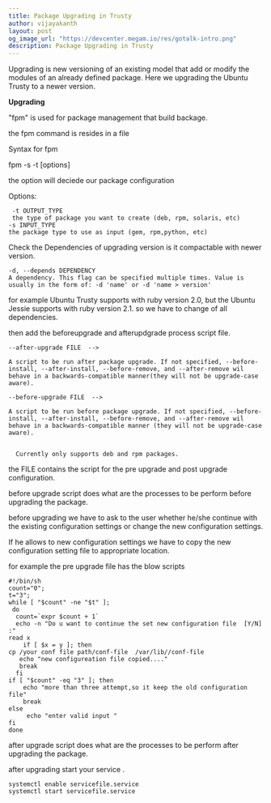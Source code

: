 ```yaml
---
title: Package Upgrading in Trusty
author: vijayakanth
layout: post
og_image_url: "https://devcenter.megam.io/res/gotalk-intro.png"
description: Package Upgrading in Trusty
---
```

 Upgrading is new versioning of an existing model that add or modify the modules of an already defined package. Here we upgrading the Ubuntu Trusty to a newer version.


**Upgrading**

"fpm" is used for package management that build backage.

the fpm command is resides in a file

Syntax for fpm

 fpm -s <source type> -t <target type> [options]

the option will deciede our package configuration

Options:

     -t OUTPUT_TYPE
     the type of package you want to create (deb, rpm, solaris, etc)
    -s INPUT_TYPE
    the package type to use as input (gem, rpm,python, etc)


 Check the Dependencies of upgrading version is it compactable with newer version.

  	-d, --depends DEPENDENCY
    A dependency. This flag can be specified multiple times. Value is usually in the form of: -d 'name' or -d 'name > version'

for example Ubuntu Trusty supports with ruby version 2.0, but the Ubuntu Jessie supports with ruby version 2.1. so we have to change of all dependencies.

then add the  beforeupgrade and afterupdgrade process script file.

 	--after-upgrade FILE  -->

    A script to be run after package upgrade. If not specified, --before-install, --after-install, --before-remove, and --after-remove wil behave in a backwards-compatible manner(they will not be upgrade-case aware).

    --before-upgrade FILE  -->

    A script to be run before package upgrade. If not specified, --before-install, --after-install, --before-remove, and --after-remove wil behave in a backwards-compatible manner (they will not be upgrade-case aware).


      Currently only supports deb and rpm packages.

the FILE contains the script for the pre upgrade and post upgrade configuration.

before upgrade script does what are the processes to be perform before upgrading the package.

before upgrading we have to ask to the user whether he/she continue with the existing configuration settings or change the new configuration settings.

If he allows to new configuration settings we have to copy the new configuration setting file to appropriate location.

for example the pre upgrade file has the blow scripts


	#!/bin/sh
	count="0";
	t="3";
	while [ "$count" -ne "$t" ];
	 do
	  count=`expr $count + 1`
	  echo -n "Do u want to continue the set new configuration file  [Y/N] :"
  	read x
  		if [ $x = y ]; then
   	cp /your conf file path/conf-file  /var/lib//conf-file
	   echo "new configureation file copied...."
	   break
	  fi
  	if [ "$count" -eq "3" ]; then
     	echo "more than three attempt,so it keep the old configuration file"
     	break
  	else
    	 echo "enter valid input "
  	fi
	done

after upgrade script does what are the processes to be perform after upgrading the package.

 after upgrading start your service .

 	systemctl enable servicefile.service
	systemctl start servicefile.service
